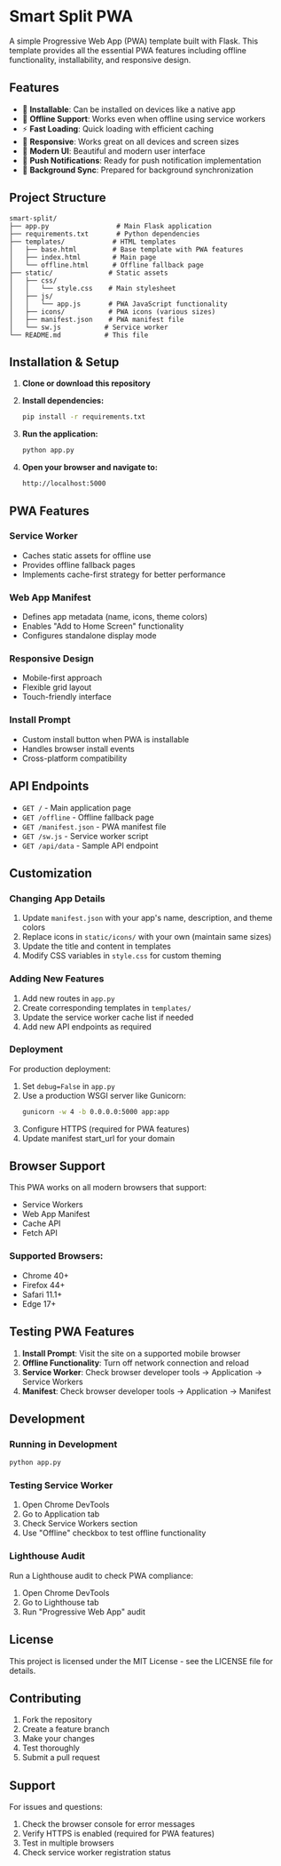 # Smart Split PWA

A simple Progressive Web App (PWA) template built with Flask. This template provides all the essential PWA features including offline functionality, installability, and responsive design.

## Features

- 📱 **Installable**: Can be installed on devices like a native app
- 🔄 **Offline Support**: Works even when offline using service workers
- ⚡ **Fast Loading**: Quick loading with efficient caching
- 📲 **Responsive**: Works great on all devices and screen sizes
- 🎨 **Modern UI**: Beautiful and modern user interface
- 🔔 **Push Notifications**: Ready for push notification implementation
- 🔄 **Background Sync**: Prepared for background synchronization

## Project Structure

```
smart-split/
├── app.py                 # Main Flask application
├── requirements.txt       # Python dependencies
├── templates/            # HTML templates
│   ├── base.html         # Base template with PWA features
│   ├── index.html        # Main page
│   └── offline.html      # Offline fallback page
├── static/              # Static assets
│   ├── css/
│   │   └── style.css    # Main stylesheet
│   ├── js/
│   │   └── app.js       # PWA JavaScript functionality
│   ├── icons/           # PWA icons (various sizes)
│   ├── manifest.json    # PWA manifest file
│   └── sw.js           # Service worker
└── README.md           # This file
```

## Installation & Setup

1. **Clone or download this repository**

2. **Install dependencies:**
   ```bash
   pip install -r requirements.txt
   ```

3. **Run the application:**
   ```bash
   python app.py
   ```

4. **Open your browser and navigate to:**
   ```
   http://localhost:5000
   ```

## PWA Features

### Service Worker
- Caches static assets for offline use
- Provides offline fallback pages
- Implements cache-first strategy for better performance

### Web App Manifest
- Defines app metadata (name, icons, theme colors)
- Enables "Add to Home Screen" functionality
- Configures standalone display mode

### Responsive Design
- Mobile-first approach
- Flexible grid layout
- Touch-friendly interface

### Install Prompt
- Custom install button when PWA is installable
- Handles browser install events
- Cross-platform compatibility

## API Endpoints

- `GET /` - Main application page
- `GET /offline` - Offline fallback page
- `GET /manifest.json` - PWA manifest file
- `GET /sw.js` - Service worker script
- `GET /api/data` - Sample API endpoint

## Customization

### Changing App Details
1. Update `manifest.json` with your app's name, description, and theme colors
2. Replace icons in `static/icons/` with your own (maintain same sizes)
3. Update the title and content in templates
4. Modify CSS variables in `style.css` for custom theming

### Adding New Features
1. Add new routes in `app.py`
2. Create corresponding templates in `templates/`
3. Update the service worker cache list if needed
4. Add new API endpoints as required

### Deployment
For production deployment:
1. Set `debug=False` in `app.py`
2. Use a production WSGI server like Gunicorn:
   ```bash
   gunicorn -w 4 -b 0.0.0.0:5000 app:app
   ```
3. Configure HTTPS (required for PWA features)
4. Update manifest start_url for your domain

## Browser Support

This PWA works on all modern browsers that support:
- Service Workers
- Web App Manifest
- Cache API
- Fetch API

### Supported Browsers:
- Chrome 40+
- Firefox 44+
- Safari 11.1+
- Edge 17+

## Testing PWA Features

1. **Install Prompt**: Visit the site on a supported mobile browser
2. **Offline Functionality**: Turn off network connection and reload
3. **Service Worker**: Check browser developer tools → Application → Service Workers
4. **Manifest**: Check browser developer tools → Application → Manifest

## Development

### Running in Development
```bash
python app.py
```

### Testing Service Worker
1. Open Chrome DevTools
2. Go to Application tab
3. Check Service Workers section
4. Use "Offline" checkbox to test offline functionality

### Lighthouse Audit
Run a Lighthouse audit to check PWA compliance:
1. Open Chrome DevTools
2. Go to Lighthouse tab
3. Run "Progressive Web App" audit

## License

This project is licensed under the MIT License - see the LICENSE file for details.

## Contributing

1. Fork the repository
2. Create a feature branch
3. Make your changes
4. Test thoroughly
5. Submit a pull request

## Support

For issues and questions:
1. Check the browser console for error messages
2. Verify HTTPS is enabled (required for PWA features)
3. Test in multiple browsers
4. Check service worker registration status